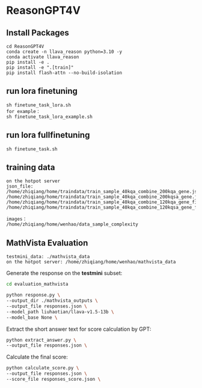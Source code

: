 # ReasonGPT4V
## Install Packages
```
cd ReasonGPT4V
conda create -n llava_reason python=3.10 -y
conda activate llava_reason
pip install -e .
pip install -e ".[train]"
pip install flash-attn --no-build-isolation
```
## run lora finetuning
```
sh finetune_task_lora.sh
for example：
sh finetune_task_lora_example.sh
```
## run lora fullfinetuning
```
sh finetune_task.sh
```
## training data
```
on the hotpot server
json_file:
/home/zhiqiang/home/traindata/train_sample_40kqa_combine_200kqa_gene.json
/home/zhiqiang/home/traindata/train_sample_40kqa_combine_200kqsa_gene.json
/home/zhiqiang/home/traindata/train_sample_40kqa_combine_120kqa_gene_filter.json
/home/zhiqiang/home/traindata/train_sample_40kqa_combine_120kqsa_gene_filter.json

images：
/home/zhiqiang/home/wenhao/data_sample_complexity
```
## MathVista Evaluation
```
testmini_data: ./mathvista_data
on the hotpot server: /home/zhiqiang/home/wenhao/mathvista_data
```
Generate the response on the **testmini** subset:
```sh
cd evaluation_mathvista

python response.py \
--output_dir ./mathvista_outputs \
--output_file responses.json \
--model_path liuhaotian/llava-v1.5-13b \
--model_base None \ 
```
Extract the short answer text for score calculation by GPT:

```sh
python extract_answer.py \
--output_file responses.json \
```

Calculate the final score:

```sh
python calculate_score.py \
--output_file responses.json \
--score_file responses_score.json \
```

